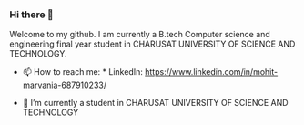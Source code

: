 ### Hi there 👋
Welcome to my github. I am currently a B.tech Computer science and engineering final year student in CHARUSAT UNIVERSITY OF SCIENCE AND TECHNOLOGY.

- 📫 How to reach me: * LinkedIn: https://www.linkedin.com/in/mohit-marvania-687910233/

- 🔭 I’m currently a student in CHARUSAT UNIVERSITY OF SCIENCE AND TECHNOLOGY

<!--
**mohitmarvania/mohitmarvania** is a ✨ _special_ ✨ repository because its `README.md` (this file) appears on your GitHub profile.

Here are some ideas to get you started:

- 🔭 I’m currently a student in CHARUSAT UNIVERSITY OF SCIENCE AND TECHNOLOGY
- 🌱 I’m currently learning ...
- 👯 I’m looking to collaborate on ...
- 🤔 I’m looking for help with ...
- 💬 Ask me about ...
- 📫 How to reach me: ...
- 😄 Pronouns: ...
- ⚡ Fun fact: ...
-->
